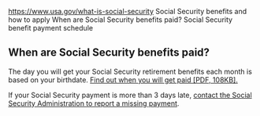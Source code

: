 

https://www.usa.gov/what-is-social-security
Social Security benefits and how to apply
When are Social Security benefits paid?
Social Security benefit payment schedule

**When are Social Security benefits paid?**
-------------------------------------------

The day you will get your Social Security retirement benefits each month is based on your birthdate.
[Find out when you will get paid [PDF, 108KB].](https://www.ssa.gov/pubs/EN-05-10031-2025.pdf)

If your Social Security payment is more than 3 days late,
[contact the Social Security Administration to report a missing payment](https://faq.ssa.gov/en-us/Topic/article/KA-02423).
